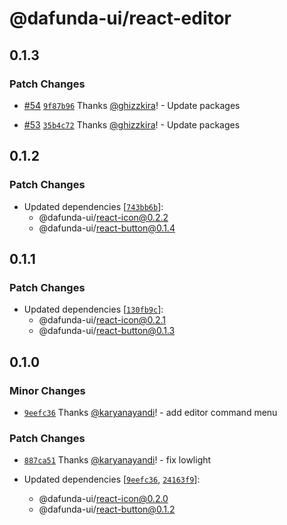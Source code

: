 # @dafunda-ui/react-editor

## 0.1.3

### Patch Changes

- [#54](https://github.com/dafundacom/dafunda-ui/pull/54)
  [`9f87b96`](https://github.com/dafundacom/dafunda-ui/commit/9f87b96782c3e194d89b7e2c4823327b8be224d7)
  Thanks [@ghizzkira](https://github.com/ghizzkira)! - Update packages

- [#53](https://github.com/dafundacom/dafunda-ui/pull/53)
  [`35b4c72`](https://github.com/dafundacom/dafunda-ui/commit/35b4c72ef6462b9f1a1d5a870b1c5fc4092e207b)
  Thanks [@ghizzkira](https://github.com/ghizzkira)! - Update packages

## 0.1.2

### Patch Changes

- Updated dependencies
  [[`743bb6b`](https://github.com/dafundacom/dafunda-ui/commit/743bb6b4e2d59e5a64fddea59083b7e9ef4fd7c6)]:
  - @dafunda-ui/react-icon@0.2.2
  - @dafunda-ui/react-button@0.1.4

## 0.1.1

### Patch Changes

- Updated dependencies
  [[`130fb9c`](https://github.com/dafundacom/dafunda-ui/commit/130fb9c34c6d41d148d525a0720823d68a78e30b)]:
  - @dafunda-ui/react-icon@0.2.1
  - @dafunda-ui/react-button@0.1.3

## 0.1.0

### Minor Changes

- [`9eefc36`](https://github.com/dafundacom/dafunda-ui/commit/9eefc366b4ec57edf85d2839f75061da64014359)
  Thanks [@karyanayandi](https://github.com/karyanayandi)! - add editor command
  menu

### Patch Changes

- [`887ca51`](https://github.com/dafundacom/dafunda-ui/commit/887ca515938939894f110463f94fbe1b8a62ed25)
  Thanks [@karyanayandi](https://github.com/karyanayandi)! - fix lowlight

- Updated dependencies
  [[`9eefc36`](https://github.com/dafundacom/dafunda-ui/commit/9eefc366b4ec57edf85d2839f75061da64014359),
  [`24163f9`](https://github.com/dafundacom/dafunda-ui/commit/24163f920ddd55cd1ed4c9969286fc52afcf69ba)]:
  - @dafunda-ui/react-icon@0.2.0
  - @dafunda-ui/react-button@0.1.2
